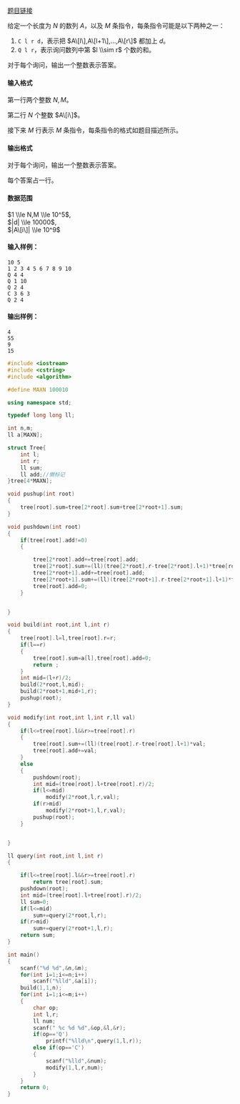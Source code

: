 [题目链接](https://www.acwing.com/problem/content/description/244/)



给定一个长度为 $N$ 的数列 $A$，以及 $M$ 条指令，每条指令可能是以下两种之一：

1.  `C l r d`，表示把 $A\[l\],A\[l+1\],…,A\[r\]$ 都加上 $d$。
2.  `Q l r`，表示询问数列中第 $l \\sim r$ 个数的和。

对于每个询问，输出一个整数表示答案。

#### 输入格式

第一行两个整数 $N,M$。

第二行 $N$ 个整数 $A\[i\]$。

接下来 $M$ 行表示 $M$ 条指令，每条指令的格式如题目描述所示。

#### 输出格式

对于每个询问，输出一个整数表示答案。

每个答案占一行。

#### 数据范围

$1 \\le N,M \\le 10^5$,  
$|d| \\le 10000$,  
$|A\[i\]| \\le 10^9$

#### 输入样例：

    10 5
    1 2 3 4 5 6 7 8 9 10
    Q 4 4
    Q 1 10
    Q 2 4
    C 3 6 3
    Q 2 4
    

#### 输出样例：

    4
    55
    9
    15
    
    
    
```cpp
#include <iostream>
#include <cstring>
#include <algorithm>

#define MAXN 100010

using namespace std;

typedef long long ll;

int n,m;
ll a[MAXN];

struct Tree{
    int l;
    int r;
    ll sum;
    ll add;//懒标记
}tree[4*MAXN];

void pushup(int root)
{
    tree[root].sum=tree[2*root].sum+tree[2*root+1].sum;
}

void pushdown(int root)
{
    if(tree[root].add!=0)
    {

        tree[2*root].add+=tree[root].add;
        tree[2*root].sum+=(ll)(tree[2*root].r-tree[2*root].l+1)*tree[root].add;
        tree[2*root+1].add+=tree[root].add;
        tree[2*root+1].sum+=(ll)(tree[2*root+1].r-tree[2*root+1].l+1)*tree[root].add;        
        tree[root].add=0;
    }


}

void build(int root,int l,int r)
{
    tree[root].l=l,tree[root].r=r;
    if(l==r)
    {
        tree[root].sum=a[l],tree[root].add=0;
        return ;
    }
    int mid=(l+r)/2;
    build(2*root,l,mid);
    build(2*root+1,mid+1,r);
    pushup(root);
}

void modify(int root,int l,int r,ll val)
{
    if(l<=tree[root].l&&r>=tree[root].r)
    {
        tree[root].sum+=(ll)(tree[root].r-tree[root].l+1)*val;
        tree[root].add+=val;
    }
    else
    {
        pushdown(root);
        int mid=(tree[root].l+tree[root].r)/2;
        if(l<=mid)
            modify(2*root,l,r,val);
        if(r>mid)
            modify(2*root+1,l,r,val);
        pushup(root);
    }


}

ll query(int root,int l,int r)
{

    if(l<=tree[root].l&&r>=tree[root].r)
        return tree[root].sum;
    pushdown(root);
    int mid=(tree[root].l+tree[root].r)/2;
    ll sum=0;
    if(l<=mid)
        sum+=query(2*root,l,r);
    if(r>mid)
        sum+=query(2*root+1,l,r);
    return sum;
}

int main()
{
    scanf("%d %d",&n,&m);
    for(int i=1;i<=n;i++)
        scanf("%lld",&a[i]);
    build(1,1,n);
    for(int i=1;i<=m;i++)
    {
        char op;
        int l,r;
        ll num;
        scanf(" %c %d %d",&op,&l,&r);
        if(op=='Q')
            printf("%lld\n",query(1,l,r));
        else if(op=='C')
        {
            scanf("%lld",&num);
            modify(1,l,r,num);
        }
    }
    return 0;
}
  
  
  
```
